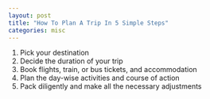```yaml
---
layout: post
title: "How To Plan A Trip In 5 Simple Steps"
categories: misc
---
```

1. Pick your destination
2. Decide the duration of your trip
3. Book flights, train, or bus tickets, and accommodation
4. Plan the day-wise activities and course of action
5. Pack diligently and make all the necessary adjustments
